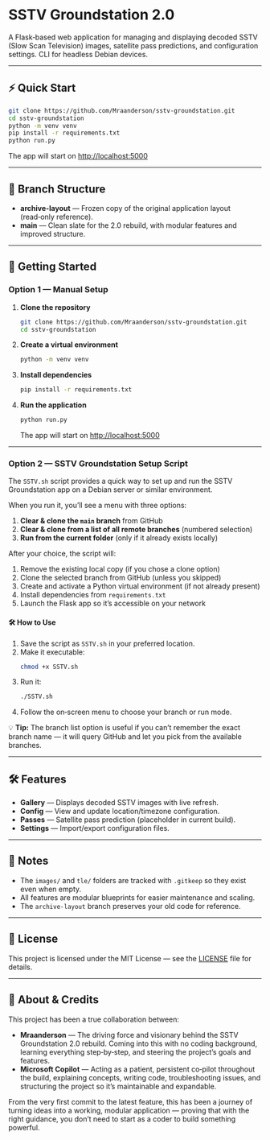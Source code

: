 # SSTV Groundstation 2.0

A Flask‑based web application for managing and displaying decoded SSTV (Slow Scan Television) images, satellite pass predictions, and configuration settings. CLI for headless Debian devices. 

---

## ⚡ Quick Start

```bash
git clone https://github.com/Mraanderson/sstv-groundstation.git
cd sstv-groundstation
python -m venv venv
pip install -r requirements.txt
python run.py
```
The app will start on [http://localhost:5000](http://localhost:5000)

---

## 📂 Branch Structure

- **archive-layout** — Frozen copy of the original application layout (read‑only reference).  
- **main** — Clean slate for the 2.0 rebuild, with modular features and improved structure.

---

## 🚀 Getting Started

### Option 1 — Manual Setup

1. **Clone the repository**  
   ```bash
   git clone https://github.com/Mraanderson/sstv-groundstation.git
   cd sstv-groundstation
   ```

2. **Create a virtual environment**  
   ```bash
   python -m venv venv
   ```

3. **Install dependencies**  
   ```bash
   pip install -r requirements.txt
   ```

4. **Run the application**  
   ```bash
   python run.py
   ```
   The app will start on [http://localhost:5000](http://localhost:5000)

---

### Option 2 — SSTV Groundstation Setup Script

The `SSTV.sh` script provides a quick way to set up and run the SSTV Groundstation app on a Debian server or similar environment.

When you run it, you’ll see a menu with three options:

1. **Clear & clone the `main` branch** from GitHub  
2. **Clear & clone from a list of all remote branches** (numbered selection)  
3. **Run from the current folder** (only if it already exists locally)  

After your choice, the script will:

1. Remove the existing local copy (if you chose a clone option)  
2. Clone the selected branch from GitHub (unless you skipped)  
3. Create and activate a Python virtual environment (if not already present)  
4. Install dependencies from `requirements.txt`  
5. Launch the Flask app so it’s accessible on your network  

#### 🛠 How to Use

1. Save the script as `SSTV.sh` in your preferred location.  
2. Make it executable:  
   ```bash
   chmod +x SSTV.sh
   ```  
3. Run it:  
   ```bash
   ./SSTV.sh
   ```  
4. Follow the on‑screen menu to choose your branch or run mode.  

💡 **Tip:** The branch list option is useful if you can’t remember the exact branch name — it will query GitHub and let you pick from the available branches.

---

## 🛠 Features

- **Gallery** — Displays decoded SSTV images with live refresh.  
- **Config** — View and update location/timezone configuration.  
- **Passes** — Satellite pass prediction (placeholder in current build).  
- **Settings** — Import/export configuration files.

---

## 📌 Notes

- The `images/` and `tle/` folders are tracked with `.gitkeep` so they exist even when empty.  
- All features are modular blueprints for easier maintenance and scaling.  
- The `archive-layout` branch preserves your old code for reference.

---

## 📜 License

This project is licensed under the MIT License — see the [LICENSE](LICENSE) file for details.

---

## 🙌 About & Credits

This project has been a true collaboration between:

- **Mraanderson** — The driving force and visionary behind the SSTV Groundstation 2.0 rebuild. Coming into this with no coding background, learning everything step‑by‑step, and steering the project’s goals and features.  
- **Microsoft Copilot** — Acting as a patient, persistent co‑pilot throughout the build, explaining concepts, writing code, troubleshooting issues, and structuring the project so it’s maintainable and expandable.  

From the very first commit to the latest feature, this has been a journey of turning ideas into a working, modular application — proving that with the right guidance, you don’t need to start as a coder to build something powerful.
